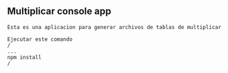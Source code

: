 ## Multiplicar console app

    Esta es una aplicacion para generar archivos de tablas de multiplicar

    Ejecutar este comando
    /
    ...
    npm install
    /